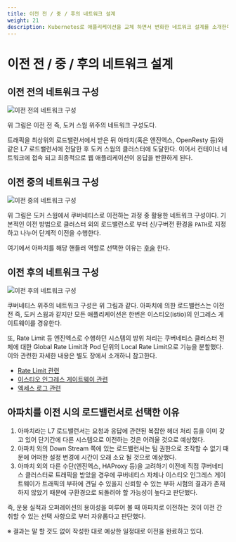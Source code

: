 ```yaml
---
title: 이전 전 / 중 / 후의 네트워크 설계
weight: 21
description: Kubernetes로 애플리케이션을 교체 하면서 변화한 네트워크 설계를 소개한다.
---
```


# 이전 전 / 중 / 후의 네트워크 설계

## 이전 전의 네트워크 구성

![이전 전의 네트워크 구성](../docker-swarm-network.svg)

위 그림은 이전 전 즉, 도커 스웜 위주의 네트워크 구성도다.

트래픽을 최상위의 로드밸런서에서 받은 뒤 아파치(혹은 엔진엑스, OpenResty 등)와 같은 L7 로드밸런서에 전달한 후 도커 스웜의 클러스터에 도달한다. 이어서 컨테이너 네트워크에 접속 되고 최종적으로 웹 애플리케이션이 응답을 반환하게 된다.

## 이전 중의 네트워크 구성

![이전 중의 네트워크 구성](../migrate-network.svg)

위 그림은 도커 스웜에서 쿠버네티스로 이전하는 과정 중 활용한 네트워크 구성이다.
기본적인 이전 방법으로 클러스터 외의 로드밸런스로 부터 신/구버전 환경을 `PATH`로 지정하고 나누어 단계적 이전을 수행한다.

여기에서 아파치를 해당 핸들러 역할로 선택한 이유는 [후술](#아파치를-이전-시의-로드밸런서로-선택한-이유) 한다. 

## 이전 후의 네트워크 구성

![이전 후의 네트워크 구성](../kubernetes-network.svg)

쿠버네티스 위주의 네트워크 구성은 위 그림과 같다.
아파치에 의한 로드밸런스는 이전 전 즉, 도커 스웜과 같지만 모든 애플리케이션은 한번은 이스티오(istio)의 인그레스 게이트웨이를 경유한다.

또, Rate Limit 등 엔진엑스로 수행하던 시스템의 방위 처리는 쿠버네티스 클러스터 전체에 대한 Global Rate Limit과 Pod 단위의 Local Rate Limit으로 기능을 분할했다. 이와 관련한 자세한 내용은 별도 장에서 소개하니 참고한다.

* [Rate Limit 관련](../../rate-limit/global-ratelimit)
* [이스티오 인그레스 게이트웨이 관련](../../service-mesh/traffic-management)
* [엑세스 로그 관련](../../service-mesh/access-log)

## 아파치를 이전 시의 로드밸런서로 선택한 이유

1. 아파치라는 L7 로드밸런서는 요청과 응답에 관련된 복잡한 헤더 처리 등을 이미 갖고 있어 단기간에 다른 시스템으로 이전하는 것은 어려울 것으로 예상했다.
2. 아파치 외의 Down Stream 쪽에 있는 로드밸런서는 팀 권한으로 조작할 수 없기 때문에 어떠한 설정 변경에 시간이 오래 소요 될 것으로 예상했다.
3. 아파치 외의 다른 수단(엔진엑스, HAProxy 등)을 고려하기 이전에 직접 쿠버네티스 클러스터로 트래픽을 받았을 경우에 쿠버네티스 자체나 이스티오 인그레스 게이트웨이가 트래픽의 부하에 견딜 수 있을지 신뢰할 수 있는 부하 시험의 결과가 존재하지 않았기 때문에 구환경으로 되돌려야 할 가능성이 높다고 판단했다.

즉, 운용 실적과 오퍼레이션의 용이성을 미루어 볼 때 아파치로 이전하는 것이 이전 간 취할 수 있는 선택 사항으로 부터 자유롭다고 판단했다.

※ 결과는 말 할 것도 없이 작성한 대로 예상한 일정대로 이전을 완료하고 있다.

